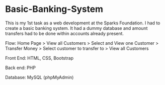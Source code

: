 # Basic-Banking-System
This is my 1st task as a web development at the Sparks Foundation. I had to create a basic banking system. It had a dummy database and amount transfers had to be done within accounts already present.

Flow: Home Page > View all Customers > Select and View one Customer > Transfer Money > Select customer to transfer to > View all Customers 

Front End: HTML, CSS, Bootstrap

Back end: PHP

Database: MySQL (phpMyAdmin)

